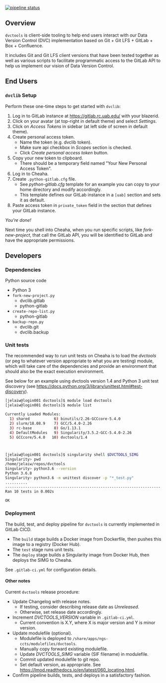 [![pipeline status](https://gitlab.com/jelaiw/dvctools/badges/master/pipeline.svg)](https://gitlab.com/jelaiw/dvctools/-/commits/master)
## Overview

`dvctools` is client-side tooling to help end users interact with our Data Version Control (DVC) implementation based on Git + Git LFS + GitLab + Box + Confluence.

It includes Git and Git LFS client versions that have been tested together as well as various scripts to facilitate programmatic access to the GitLab API to help us implement our vision of Data Version Control.

## End Users
### `dvclib` Setup

Perform these one-time steps to get started with `dvclib`:

1. Log in to GitLab instance at https://gitlab.rc.uab.edu/ with your blazerid.
2. Click on your avatar (at top-right in default theme) and select *Settings*.
3. Click on *Access Tokens* in sidebar (at left side of screen in default theme).
4. Create personal access token.
   * Name the token (e.g. dvclib token).
   * Make sure api checkbox in *Scopes* section is checked.
   * Click *Create personal access token* button.
5. Copy your new token to clipboard.
   * There should be a temporary field named "Your New Personal Access Token".
6. Log in to Cheaha.
7. Create `.python-gitlab.cfg` file.
   * See *python-gitlab.cfg* template for an example you can copy to your home directory and modify accordingly.
   * This template defines our GitLab instance in a `[uab]` section and sets it as default.
8. Paste access token in `private_token` field in the section that defines your GitLab instance.

*You're done!*

Next time you shell into Cheaha, when you run specific scripts, like *fork-new-project*, that call the GitLab API, you will be identified to GitLab and have the appropriate permissions.

## Developers
### Dependencies

Python source code

* Python 3
* `fork-new-project.py`
  * dvclib.gitlab
  * python-gitlab
* `create-repo-list.py`
  * python-gitlab
* `backup-repo.py`
  * dvclib.git
  * dvclib.backup

### Unit tests
The recommended way to run unit tests on Cheaha is to load the _dvctools_ (or peg to whatever version appropriate to what you are testing) module, which will take care of the dependencies and provide an environment that should also be the exact execution environment.

See below for an example using dvctools version 1.4 and Python 3 unit test discovery (see https://docs.python.org/3/library/unittest.html#test-discovery).

```sh
[jelaiw@login001 dvctools]$ module load dvctools
[jelaiw@login001 dvctools]$ module list

Currently Loaded Modules:
  1) shared           6) binutils/2.26-GCCcore-5.4.0
  2) slurm/18.08.9    7) GCC/5.4.0-2.26
  3) rc-base          8) Go/1.13.1
  4) DefaultModules   9) Singularity/3.5.2-GCC-5.4.0-2.26
  5) GCCcore/5.4.0   10) dvctools/1.4



[jelaiw@login001 dvctools]$ singularity shell $DVCTOOLS_SIMG
Singularity> pwd
/home/jelaiw/repos/dvctools
Singularity> python3.6 --version
Python 3.6.8
Singularity> python3.6 -m unittest discover -p "*_test.py"
..........
----------------------------------------------------------------------
Ran 10 tests in 0.002s

OK
```

### Deployment
The build, test, and deploy pipeline for `dvctools` is currently implemented in GitLab CICD.

* The `build` stage builds a Docker image from Dockerfile, then pushes this image to a registry (Docker Hub).
* The `test` stage runs unit tests.
* The `deploy` stage builds a Singularity image from Docker Hub, then deploys the SIMG to Cheaha.

See `.gitlab-ci.yml` for configuration details.

#### Other notes
Current `dvctools` release procedure:

* Update Changelog with release notes.
  * If testing, consider describing release date as *Unreleased*.
  * Otherwise, set release date accordingly.
* Increment *DVCTOOLS_VERSION* variable in `.gitlab-ci.yml`.
  * Current convention is X.Y, where X is major version and Y is minor version.
* Update modulefile (optional).
  * Modulefile is deployed to `/share/apps/ngs-ccts/modulefiles/dvctools`.
  * Manually copy forward existing modulefile.
  * Update *DVCTOOLS_SIMG* variable (SIF filename) in modulefile.
  * Commit updated modulefile to git repo.
  * Set default version, as appropriate. See https://lmod.readthedocs.io/en/latest/060_locating.html.
* Confirm pipeline builds, tests, and deploys in a satisfactory fashion.
